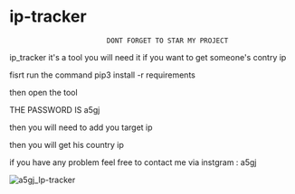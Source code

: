 # ip-tracker

                            DONT FORGET TO STAR MY PROJECT 
                            
                            
ip_tracker it's a tool you will need it if you want to get someone's contry ip

fisrt run the command pip3 install -r requirements

then open the tool 

THE PASSWORD IS a5gj


then you will need to add you target ip 

then you will get his country ip


if you have any problem feel free to contact me via instgram : a5gj


![a5gj_Ip-tracker](https://user-images.githubusercontent.com/97116781/183036367-e67fad6a-fddc-4643-83ef-107c579e3e77.png)


